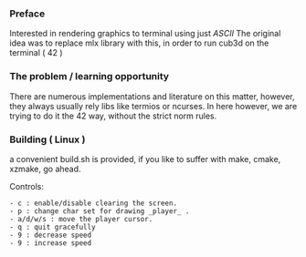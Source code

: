### Preface


Interested in rendering graphics to terminal using just *ASCII*
The original idea was to replace mlx library with this, in order to run cub3d on the terminal ( 42 )


### The problem / learning opportunity
There are numerous implementations and literature on this matter, however, they always usually rely libs like
termios or ncurses. In here however, we are trying to do it the 42 way, without the strict norm rules.

### Building ( Linux ) 
a convenient build.sh is provided, if you like to suffer with make, cmake, xzmake, go ahead.

Controls:

    - c : enable/disable clearing the screen.
    - p : change char set for drawing _player_ .
    - a/d/w/s : move the player cursor.
    - q : quit gracefully
    - 9 : decrease speed
    - 9 : increase speed 
